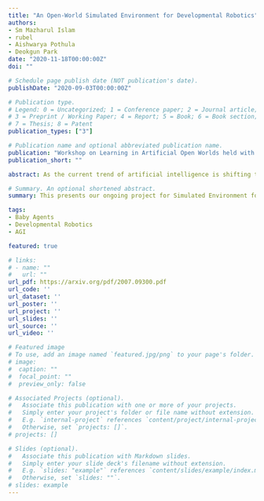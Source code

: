 ```yaml
---
title: "An Open-World Simulated Environment for Developmental Robotics"
authors:
- Sm Mazharul Islam
- rubel
- Aishwarya Pothula
- Deokgun Park
date: "2020-11-18T00:00:00Z"
doi: ""

# Schedule page publish date (NOT publication's date).
publishDate: "2020-09-03T00:00:00Z"

# Publication type.
# Legend: 0 = Uncategorized; 1 = Conference paper; 2 = Journal article;
# 3 = Preprint / Working Paper; 4 = Report; 5 = Book; 6 = Book section;
# 7 = Thesis; 8 = Patent
publication_types: ["3"]

# Publication name and optional abbreviated publication name.
publication: "Workshop on Learning in Artificial Open Worlds held with ICML 2020"
publication_short: ""

abstract: As the current trend of artificial intelligence is shifting towards self-supervised learning, conventional norms such as highly curated domain-specific data, application-specific learning models, extrinsic reward based learning policies etc. might not provide with the suitable ground for such developments. In this paper, we introduce SEDRo, a Simulated Environment for Developmental Robotics which allows a learning agent to have similar experiences that a human infant goes through from the fetus stage up to 12 months. A series of simulated tests based on developmental psychology will be used to evaluate the progress of a learning model.

# Summary. An optional shortened abstract.
summary: This presents our ongoing project for Simulated Environment for Developmental Robotics presented on ICML 2020 workshop (Learning in Artificial Open Worlds).

tags:
- Baby Agents
- Developmental Robotics
- AGI

featured: true

# links:
# - name: ""
#   url: ""
url_pdf: https://arxiv.org/pdf/2007.09300.pdf
url_code: ''
url_dataset: ''
url_poster: ''
url_project: ''
url_slides: ''
url_source: ''
url_video: ''

# Featured image
# To use, add an image named `featured.jpg/png` to your page's folder. 
# image:
#  caption: ""
#  focal_point: ""
#  preview_only: false

# Associated Projects (optional).
#   Associate this publication with one or more of your projects.
#   Simply enter your project's folder or file name without extension.
#   E.g. `internal-project` references `content/project/internal-project/index.md`.
#   Otherwise, set `projects: []`.
# projects: []

# Slides (optional).
#   Associate this publication with Markdown slides.
#   Simply enter your slide deck's filename without extension.
#   E.g. `slides: "example"` references `content/slides/example/index.md`.
#   Otherwise, set `slides: ""`.
# slides: example
---
```

